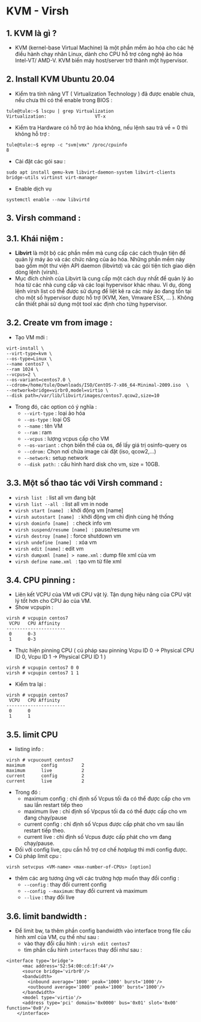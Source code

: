 # KVM - Virsh

## 1. KVM là gì ? 
- KVM (kernel-base Virtual Machine) là một phần mềm ảo hóa cho các hệ điều hành chạy nhân Linux, dành cho CPU hỗ trợ công nghệ ảo hóa Intel-VT/ AMD-V. KVM biến máy host/server trở thành một hypervisor.

## 2. Install KVM Ubuntu 20.04
- Kiểm tra tính năng VT ( Virtualization Technology ) đã được enable chưa, nếu chưa thì có thể enable trong BIOS : 
```
tule@tule:~$ lscpu | grep Virtualization 
Virtualization:                  VT-x
```
- Kiểm tra Hardware có hỗ trợ ảo hóa không, nếu lệnh sau trả về = 0 thì không hỗ trợ : 
```
tule@tule:~$ egrep -c "svm|vmx" /proc/cpuinfo
8
```

- Cài đặt các gói sau : 
```
sudo apt install qemu-kvm libvirt-daemon-system libvirt-clients bridge-utils virtinst virt-manager
```

- Enable dịch vụ 
```
systemctl enable --now libvirtd
```


## 3. Virsh command : 

## 3.1. Khái niệm : 
- **Libvirt** là một bộ các phần mềm mà cung cấp các cách thuận tiện để quản lý máy ảo và các chức năng của ảo hóa. Những phần mềm này bao gồm một thư viện API daemon (libvirtd) và các gói tiện tích giao diện dòng lệnh (virsh).
- Mục đích chính của Libvirt là cung cấp một cách duy nhất để quản lý ảo hóa từ các nhà cung cấp và các loại hypervisor khác nhau. Ví dụ, dòng lệnh virsh list có thể được sử dụng để liệt kê ra các máy ảo đang tồn tại cho một số hypervisor được hỗ trợ (KVM, Xen, Vmware ESX, … ). Không cần thiết phải sử dụng một tool xác định cho từng hypervisor.
 
## 3.2. Create vm from image : 
- Tạo VM mới : 
```
virt-install \
--virt-type=kvm \
--os-type=Linux \
--name centos7 \
--ram 1024 \
--vcpus=2 \
--os-variant=centos7.0 \
--cdrom=/home/tule/Downloads/ISO/CentOS-7-x86_64-Minimal-2009.iso  \
--network=bridge=virbr0,model=virtio \
--disk path=/var/lib/libvirt/images/centos7.qcow2,size=10
```
- Trong đó, các option có ý nghĩa :
	- `--virt-type` : loại ảo hóa 
	- `--os-type` : loại OS
	- `--name` : tên VM
	- `--ram` : ram 
	- `--vcpus` : lượng vcpus cấp cho VM
	- `--os-variant` : chọn biến thế của os, để lấy giá trị osinfo-query os
	- `--cdrom:` Chọn nơi chứa image cài đặt (iso, qcow2,...)
	- `--network:` setup network 
	- `--disk path:` : cấu hình hard disk cho vm, size = 10GB.

## 3.3. Một số thao tác với Virsh command :
- `virsh list ` : list all vm đang bật
- `virsh list --all ` : list all vm in node
- `virsh start [name] ` : khởi động vm [name]
- `virsh autostart [name] ` : khởi động vm chỉ định cùng hệ thống
- `virsh dominfo [name] ` : check info vm 
- `virsh suspend/resume [name] ` : pause/resume vm 
- `virsh destroy [name]` : force shutdown vm
- `virsh undefine [name] ` : xóa vm 
- `virsh edit [name]` : edit vm 
- `virsh dumpxml [name] > name.xml` : dump file xml của vm
- `virsh define name.xml ` : tạo vm từ file xml


## 3.4. CPU pinning :
- Liên kết VCPU của VM với CPU vật lý. Tận dụng hiệu năng của CPU vật lý tốt hơn cho CPU ảo của VM.
- Show vcpupin : 
```
virsh # vcpupin centos7 
 VCPU   CPU Affinity
----------------------
 0      0-3
 1      0-3
```
- Thực hiện pinning CPU ( cú pháp sau pinning Vcpu ID 0 -> Physical CPU ID 0, Vcpu ID 1 -> Physical CPU ID 1 ) 
```
virsh # vcpupin centos7 0 0
virsh # vcpupin centos7 1 1
```
- Kiểm tra lại : 
```
virsh # vcpupin centos7 
 VCPU   CPU Affinity
----------------------
 0      0
 1      1
```

## 3.5. limit CPU 
- listing info : 
```
virsh # vcpucount centos7 
maximum      config         2
maximum      live           2
current      config         2
current      live           2
```
- Trong đó : 
 	- maximum config : chỉ định số Vcpus tối đa có thể được cấp cho vm sau lần restart tiếp theo
 	- maximum live : chỉ định số Vpcpus tối đa có thể được cấp cho vm đang chạy/pause
 	- current config : chỉ định số Vcpus được cấp phát cho vm sau lần restart tiếp theo.
 	- current live : chỉ định số Vcpus được cấp phát cho vm đang chạy/pause.
- Đối với config live, cpu cần hỗ trợ cơ chế *hotplug* thì mới config được. 
- Cú pháp limit cpu : 
```
virsh setvcpus <VM-name> <max-number-of-CPUs> [option]
```
- thêm các arg tương ứng với các trường hợp muốn thay đổi config : 
	- `--config` : thay đổi current config
	- `--config --maximum`: thay đổi current và maximum
	- `--live` : thay đổi live

## 3.6. limit bandwidth : 
- Để limit bw, ta thêm phần config bandwidth vào interface trong file cấu hình xml của VM, cụ thể như sau : 
	- vào thay đổi cấu hình : ` virsh edit centos7 `
	- tìm phần cấu hình `interfaces` thay đổi như sau : 
```
<interface type='bridge'>
      <mac address='52:54:00:cd:1f:44'/>
      <source bridge='virbr0'/>
      <bandwidth>
        <inbound average='1000' peak='1000' burst='1000'/>
        <outbound average='1000' peak='1000' burst='1000'/>
      </bandwidth>
      <model type='virtio'/>
      <address type='pci' domain='0x0000' bus='0x01' slot='0x00' function='0x0'/>
    </interface>
```





